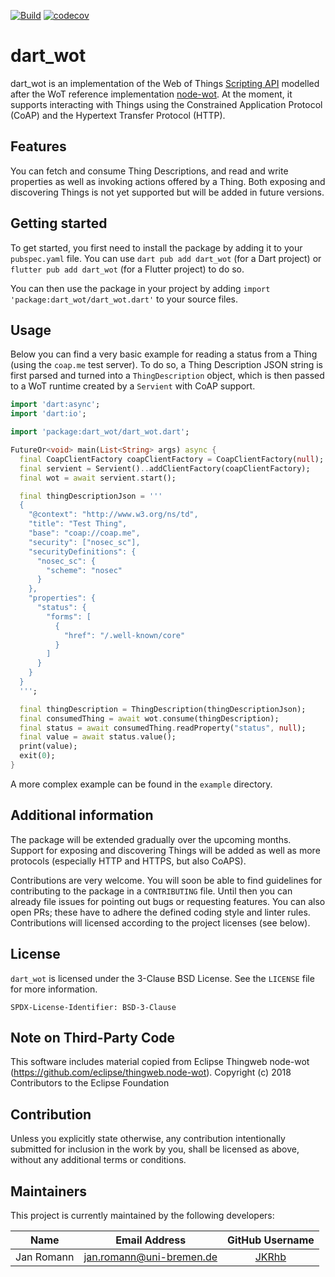 [![Build](https://github.com/namib-project/dart_wot/actions/workflows/ci.yml/badge.svg)](https://github.com/namib-project/dart_wot/actions/workflows/ci.yml)
[![codecov](https://codecov.io/gh/namib-project/dart_wot/branch/main/graph/badge.svg?token=76OBNOVL60)](https://codecov.io/gh/namib-project/dart_wot)

# dart_wot

dart_wot is an implementation of the
Web of Things [Scripting API](https://w3c.github.io/wot-scripting-api/) modelled
after the  WoT reference implementation
[node-wot](https://github.com/eclipse/thingweb.node-wot).
At the moment, it supports interacting with Things using the Constrained Application
Protocol (CoAP) and the Hypertext Transfer Protocol (HTTP).

## Features

You can fetch and consume Thing Descriptions, and read and write properties as well as
invoking actions offered by a Thing.
Both exposing and discovering Things is not yet supported but will be added in future versions.

## Getting started

To get started, you first need to install the package by adding it to your
`pubspec.yaml` file.
You can use `dart pub add dart_wot` (for a Dart project) or
`flutter pub add dart_wot` (for a Flutter project) to do so.

You can then use the package in your project by adding
`import 'package:dart_wot/dart_wot.dart'` to your source files.

## Usage

Below you can find a very basic example for reading a status from a Thing (using the
`coap.me` test server).
To do so, a Thing Description JSON string is first parsed and turned into a
`ThingDescription` object, which is then passed to a WoT runtime created by a
`Servient` with CoAP support.

```dart
import 'dart:async';
import 'dart:io';

import 'package:dart_wot/dart_wot.dart';

FutureOr<void> main(List<String> args) async {
  final CoapClientFactory coapClientFactory = CoapClientFactory(null);
  final servient = Servient()..addClientFactory(coapClientFactory);
  final wot = await servient.start();

  final thingDescriptionJson = '''
  {
    "@context": "http://www.w3.org/ns/td",
    "title": "Test Thing",
    "base": "coap://coap.me",
    "security": ["nosec_sc"],
    "securityDefinitions": {
      "nosec_sc": {
        "scheme": "nosec"
      }
    },
    "properties": {
      "status": {
        "forms": [
          {
            "href": "/.well-known/core"
          }
        ]
      }
    }
  }
  ''';

  final thingDescription = ThingDescription(thingDescriptionJson);
  final consumedThing = await wot.consume(thingDescription);
  final status = await consumedThing.readProperty("status", null);
  final value = await status.value();
  print(value);
  exit(0);
}
```

A more complex example can be found in the `example` directory.

## Additional information

The package will be extended gradually over the upcoming months.
Support for exposing and discovering Things will be added as well as
more protocols (especially HTTP and HTTPS, but also CoAPS).

Contributions are very welcome.
You will soon be able to find guidelines for contributing to the package
in a `CONTRIBUTING` file.
Until then you can already file issues for pointing out bugs or requesting
features.
You can also open PRs; these have to adhere the defined coding style and
linter rules.
Contributions will licensed according to the project licenses (see below).

## License

`dart_wot` is licensed under the 3-Clause BSD License.
See the `LICENSE` file for more information.

    SPDX-License-Identifier: BSD-3-Clause

## Note on Third-Party Code

This software includes material copied from
Eclipse Thingweb node-wot (https://github.com/eclipse/thingweb.node-wot).
Copyright (c) 2018 Contributors to the Eclipse Foundation

## Contribution

Unless you explicitly state otherwise, any contribution intentionally submitted
for inclusion in the work by you, shall be licensed as above, without any additional
terms or conditions.

## Maintainers

This project is currently maintained by the following developers:

|    Name    |     Email Address    |                GitHub Username               |
|:----------:|:--------------------:|:--------------------------------------------:|
| Jan Romann | jan.romann@uni-bremen.de | [JKRhb](https://github.com/JKRhb) |
